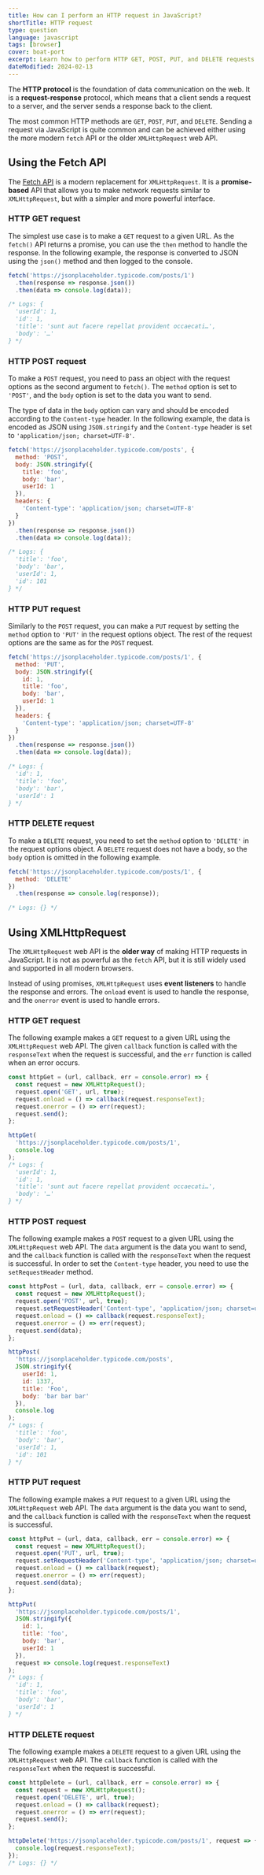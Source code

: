 ```yaml
---
title: How can I perform an HTTP request in JavaScript?
shortTitle: HTTP request
type: question
language: javascript
tags: [browser]
cover: boat-port
excerpt: Learn how to perform HTTP GET, POST, PUT, and DELETE requests in JavaScript.
dateModified: 2024-02-13
---
```


The **HTTP protocol** is the foundation of data communication on the web. It is a **request-response** protocol, which means that a client sends a request to a server, and the server sends a response back to the client.

The most common HTTP methods are `GET`, `POST`, `PUT`, and `DELETE`. Sending a request via JavaScript is quite common and can be achieved either using the more modern `fetch` API or the older `XMLHttpRequest` web API.

## Using the Fetch API

The [Fetch API](https://developer.mozilla.org/en-US/docs/Web/API/Fetch_API) is a modern replacement for `XMLHttpRequest`. It is a **promise-based** API that allows you to make network requests similar to `XMLHttpRequest`, but with a simpler and more powerful interface.

### HTTP GET request

The simplest use case is to make a `GET` request to a given URL. As the `fetch()` API returns a promise, you can use the `then` method to handle the response. In the following example, the response is converted to JSON using the `json()` method and then logged to the console.

```js
fetch('https://jsonplaceholder.typicode.com/posts/1')
  .then(response => response.json())
  .then(data => console.log(data));

/* Logs: {
  'userId': 1,
  'id': 1,
  'title': 'sunt aut facere repellat provident occaecati…',
  'body': '…'
} */
```

### HTTP POST request

To make a `POST` request, you need to pass an object with the request options as the second argument to `fetch()`. The `method` option is set to `'POST'`, and the `body` option is set to the data you want to send.

The type of data in the `body` option can vary and should be encoded according to the `Content-type` header. In the following example, the data is encoded as JSON using `JSON.stringify` and the `Content-type` header is set to `'application/json; charset=UTF-8'`.

```js
fetch('https://jsonplaceholder.typicode.com/posts', {
  method: 'POST',
  body: JSON.stringify({
    title: 'foo',
    body: 'bar',
    userId: 1
  }),
  headers: {
    'Content-type': 'application/json; charset=UTF-8'
  }
})
  .then(response => response.json())
  .then(data => console.log(data));

/* Logs: {
  'title': 'foo',
  'body': 'bar',
  'userId': 1,
  'id': 101
} */
```

### HTTP PUT request

Similarly to the `POST` request, you can make a `PUT` request by setting the `method` option to `'PUT'` in the request options object. The rest of the request options are the same as for the `POST` request.

```js
fetch('https://jsonplaceholder.typicode.com/posts/1', {
  method: 'PUT',
  body: JSON.stringify({
    id: 1,
    title: 'foo',
    body: 'bar',
    userId: 1
  }),
  headers: {
    'Content-type': 'application/json; charset=UTF-8'
  }
})
  .then(response => response.json())
  .then(data => console.log(data));

/* Logs: {
  'id': 1,
  'title': 'foo',
  'body': 'bar',
  'userId': 1
} */
```

### HTTP DELETE request

To make a `DELETE` request, you need to set the `method` option to `'DELETE'` in the request options object. A `DELETE` request does not have a body, so the `body` option is omitted in the following example.

```js
fetch('https://jsonplaceholder.typicode.com/posts/1', {
  method: 'DELETE'
})
  .then(response => console.log(response));

/* Logs: {} */
```

## Using XMLHttpRequest

The `XMLHttpRequest` web API is the **older way** of making HTTP requests in JavaScript. It is not as powerful as the `fetch` API, but it is still widely used and supported in all modern browsers.

Instead of using promises, `XMLHttpRequest` uses **event listeners** to handle the response and errors. The `onload` event is used to handle the response, and the `onerror` event is used to handle errors.

### HTTP GET request

The following example makes a `GET` request to a given URL using the `XMLHttpRequest` web API. The given `callback` function is called with the `responseText` when the request is successful, and the `err` function is called when an error occurs.

```js
const httpGet = (url, callback, err = console.error) => {
  const request = new XMLHttpRequest();
  request.open('GET', url, true);
  request.onload = () => callback(request.responseText);
  request.onerror = () => err(request);
  request.send();
};

httpGet(
  'https://jsonplaceholder.typicode.com/posts/1',
  console.log
);
/* Logs: {
  'userId': 1,
  'id': 1,
  'title': 'sunt aut facere repellat provident occaecati…',
  'body': '…'
} */
```

### HTTP POST request

The following example makes a `POST` request to a given URL using the `XMLHttpRequest` web API. The `data` argument is the data you want to send, and the `callback` function is called with the `responseText` when the request is successful. In order to set the `Content-type` header, you need to use the `setRequestHeader` method.

```js
const httpPost = (url, data, callback, err = console.error) => {
  const request = new XMLHttpRequest();
  request.open('POST', url, true);
  request.setRequestHeader('Content-type', 'application/json; charset=utf-8');
  request.onload = () => callback(request.responseText);
  request.onerror = () => err(request);
  request.send(data);
};

httpPost(
  'https://jsonplaceholder.typicode.com/posts',
  JSON.stringify({
    userId: 1,
    id: 1337,
    title: 'Foo',
    body: 'bar bar bar'
  }),
  console.log
);
/* Logs: {
  'title': 'foo',
  'body': 'bar',
  'userId': 1,
  'id': 101
} */
```

### HTTP PUT request

The following example makes a `PUT` request to a given URL using the `XMLHttpRequest` web API. The `data` argument is the data you want to send, and the `callback` function is called with the `responseText` when the request is successful.

```js
const httpPut = (url, data, callback, err = console.error) => {
  const request = new XMLHttpRequest();
  request.open('PUT', url, true);
  request.setRequestHeader('Content-type', 'application/json; charset=utf-8');
  request.onload = () => callback(request);
  request.onerror = () => err(request);
  request.send(data);
};

httpPut(
  'https://jsonplaceholder.typicode.com/posts/1',
  JSON.stringify({
    id: 1,
    title: 'foo',
    body: 'bar',
    userId: 1
  }),
  request => console.log(request.responseText)
);
/* Logs: {
  'id': 1,
  'title': 'foo',
  'body': 'bar',
  'userId': 1
} */
```

### HTTP DELETE request

The following example makes a `DELETE` request to a given URL using the `XMLHttpRequest` web API. The `callback` function is called with the `responseText` when the request is successful.

```js
const httpDelete = (url, callback, err = console.error) => {
  const request = new XMLHttpRequest();
  request.open('DELETE', url, true);
  request.onload = () => callback(request);
  request.onerror = () => err(request);
  request.send();
};

httpDelete('https://jsonplaceholder.typicode.com/posts/1', request => {
  console.log(request.responseText);
});
/* Logs: {} */
```
